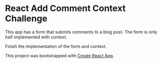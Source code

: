 # React Add Comment Context Challenge

This app has a form that submits comments to a blog post. The form is only half implemented with context.

Finish the implementation of the form and context.

This project was bootstrapped with [Create React App](https://github.com/facebook/create-react-app).
